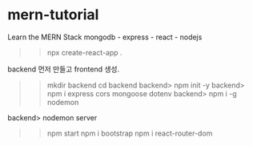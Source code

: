 # mern-tutorial
Learn the MERN Stack
mongodb - express - react - nodejs

>> npx create-react-app .

backend 먼저 만들고 frontend 생성.

>> mkdir backend
>> cd backend
backend> npm init -y
backend> npm i express cors mongoose dotenv
backend> npm i -g nodemon

backend> nodemon server


>> npm start
>> npm i bootstrap
>> npm i react-router-dom
